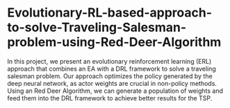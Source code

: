 # Evolutionary-RL-based-approach-to-solve-Traveling-Salesman-problem-using-Red-Deer-Algorithm

In this project, we present an evolutionary reinforcement learning (ERL) approach that combines an EA with a DRL framework to solve a traveling salesman problem. Our approach optimizes the policy generated by the deep neural network, as actor weights are crucial in non-policy methods. Using an Red Deer Algorithm, we can generate a population of weights and feed them into the DRL framework to achieve better results for the TSP.  
